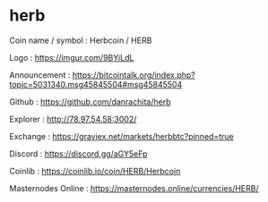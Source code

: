 # herb

Coin name / symbol : Herbcoin / HERB

Logo : https://imgur.com/9BYiLdL

Announcement : https://bitcointalk.org/index.php?topic=5031340.msg45845504#msg45845504

Github : https://github.com/danrachita/herb

Explorer : http://78.97.54.58:3002/

Exchange : https://graviex.net/markets/herbbtc?pinned=true

Discord : https://discord.gg/aGY5eFp

Coinlib : https://coinlib.io/coin/HERB/Herbcoin

Masternodes Online : https://masternodes.online/currencies/HERB/
